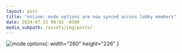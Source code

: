 ```yaml
---
layout: post
title: "online: mode options are now synced across lobby members"
date: 2024-07-21 08:03 -0500
media_subpath: /assets/img/posts/
---
```


![mode options]({{page.media_subpath}}2024_07_21_modeOptions.jpg){: width="260" height="226" }